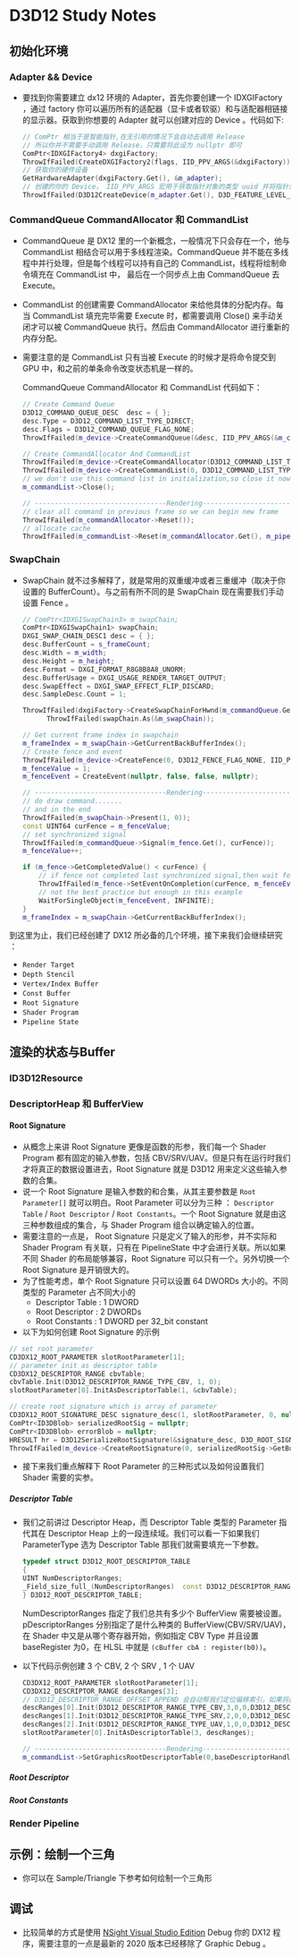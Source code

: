 # D3D12 Study Notes

## 初始化环境

### Adapter && Device

* 要找到你需要建立 dx12 环境的 Adapter，首先你要创建一个 IDXGIFactory ，通过 factory 你可以遍历所有的适配器（显卡或者软驱）和与适配器相链接的显示器。获取到你想要的 Adapter 就可以创建对应的 Device 。代码如下:

  ```cpp
  // ComPtr 相当于是智能指针,在无引用的情况下会自动去调用 Release
  // 所以你并不需要手动调用 Release，只需要将此设为 nullptr 即可
  ComPtr<IDXGIFactory4> dxgiFactory;
  ThrowIfFailed(CreateDXGIFactory2(flags, IID_PPV_ARGS(&dxgiFactory)));
  // 获取你的硬件设备
  GetHardwareAdapter(dxgiFactory.Get(), &m_adapter);
  // 创建的你的 Device， IID_PPV_ARGS 宏用于获取指针对象的类型 uuid 并将指针重解释为 void**
  ThrowIfFailed(D3D12CreateDevice(m_adapter.Get(), D3D_FEATURE_LEVEL_11_0, IID_PPV_ARGS(&m_device)));
  ```

### CommandQueue CommandAllocator 和 CommandList

* CommandQueue 是 DX12 里的一个新概念，一般情况下只会存在一个，他与 CommandList 相结合可以用于多线程渲染。CommandQueue 并不能在多线程中并行处理，但是每个线程可以持有自己的 CommandList，线程将绘制命令填充在 CommandList 中， 最后在一个同步点上由 CommandQueue 去 Execute。
* CommandList 的创建需要 CommandAllocator 来给他具体的分配内存。每当 CommandList 填充完毕需要 Execute 时，都需要调用 Close() 来手动关闭才可以被 CommandQueue 执行。然后由 CommandAllocator 进行重新的内存分配。
* 需要注意的是 CommandList 只有当被 Execute 的时候才是将命令提交到 GPU 中，和之前的单条命令改变状态机是一样的。

  CommandQueue CommandAllocator 和 CommandList 代码如下：

  ```cpp
  // Create Command Queue
  D3D12_COMMAND_QUEUE_DESC  desc = { };
  desc.Type = D3D12_COMMAND_LIST_TYPE_DIRECT;
  desc.Flags = D3D12_COMMAND_QUEUE_FLAG_NONE;
  ThrowIfFailed(m_device->CreateCommandQueue(&desc, IID_PPV_ARGS(&m_commandQueue)));

  // Create CommandAllocator And CommandList
  ThrowIfFailed(m_device->CreateCommandAllocator(D3D12_COMMAND_LIST_TYPE_DIRECT, IID_PPV_ARGS(&m_commandAllocator)));
  ThrowIfFailed(m_device->CreateCommandList(0, D3D12_COMMAND_LIST_TYPE_DIRECT, m_commandAllocator.Get(), nullptr, IID_PPV_ARGS(&m_commandList)));
  // we don't use this command list in initialization,so close it now
  m_commandList->Close();

  // ---------------------------------Rendering--------------------------------------//
  // clear all command in previous frame so we can begin new frame
  ThrowIfFailed(m_commandAllocator->Reset());
  // allocate cache
  ThrowIfFailed(m_commandList->Reset(m_commandAllocator.Get(), m_pipelineState.Get()));
  ```

### SwapChain

* SwapChain 就不过多解释了，就是常用的双重缓冲或者三重缓冲（取决于你设置的 BufferCount）。与之前有所不同的是 SwapChain 现在需要我们手动设置 Fence 。

  ```cpp
  // ComPtr<IDXGISwapChain3> m_swapChain;
  ComPtr<IDXGISwapChain1> swapChain;
  DXGI_SWAP_CHAIN_DESC1 desc = { };
  desc.BufferCount = s_frameCount;
  desc.Width = m_width;
  desc.Height = m_height;
  desc.Format = DXGI_FORMAT_R8G8B8A8_UNORM;
  desc.BufferUsage = DXGI_USAGE_RENDER_TARGET_OUTPUT;
  desc.SwapEffect = DXGI_SWAP_EFFECT_FLIP_DISCARD;
  desc.SampleDesc.Count = 1;

  ThrowIfFailed(dxgiFactory->CreateSwapChainForHwnd(m_commandQueue.Get(), Win32Application::GetHwnd(), &desc, nullptr, nullptr, &swapChain));
        ThrowIfFailed(swapChain.As(&m_swapChain));

  // Get current frame index in swapchain
  m_frameIndex = m_swapChain->GetCurrentBackBufferIndex();
  // Create fence and event
  ThrowIfFailed(m_device->CreateFence(0, D3D12_FENCE_FLAG_NONE, IID_PPV_ARGS(&m_fence)));
  m_fenceValue = 1;
  m_fenceEvent = CreateEvent(nullptr, false, false, nullptr);

  // ---------------------------------Rendering--------------------------------------//
  // do draw command.......
  // and in the end
  ThrowIfFailed(m_swapChain->Present(1, 0));
  const UINT64 curFence = m_fenceValue;
  // set synchronized signal
  ThrowIfFailed(m_commandQueue->Signal(m_fence.Get(), curFence));
  m_fenceValue++;

  if (m_fence->GetCompletedValue() < curFence) {
      // if fence not completed last synchronized signal,then wait for completion
      ThrowIfFailed(m_fence->SetEventOnCompletion(curFence, m_fenceEvent));
      // not the best practice but enough in this example
      WaitForSingleObject(m_fenceEvent, INFINITE);
  }
  m_frameIndex = m_swapChain->GetCurrentBackBufferIndex();
  ```

到这里为止，我们已经创建了 DX12 所必备的几个环境，接下来我们会继续研究 ：

* `Render Target`
* `Depth Stencil`
* `Vertex/Index Buffer`
* `Const Buffer`
* `Root Signature`
* `Shader Program`
* `Pipeline State`

## 渲染的状态与Buffer

### ID3D12Resource

### DescriptorHeap 和 BufferView

#### Root Signature

* 从概念上来讲 Root Signature 更像是函数的形参，我们每一个 Shader Program 都有固定的输入参数，包括 CBV/SRV/UAV。但是只有在运行时我们才将真正的数据设置进去，Root Signature 就是 D3D12 用来定义这些输入参数的合集。
* 说一个 Root Signature 是输入参数的和合集，从其主要参数是 `Root Parameter[]` 就可以明白。Root Parameter 可以分为三种 ： `Descriptor Table` / `Root Descriptor` / `Root Constants`。一个 Root Signature 就是由这三种参数组成的集合，与 Shader Program 组合以确定输入的位置。
* 需要注意的一点是， Root Signature 只是定义了输入的形参，并不实际和 Shader Program 有关联，只有在 PipelineState 中才会进行关联。所以如果不同 Shader 的布局能够兼容，Root Signature 可以只有一个。另外切换一个 Root Signature 是开销很大的。
* 为了性能考虑，单个 Root Signature 只可以设置 64 DWORDs 大小的。不同类型的 Parameter 占不同大小的
  * Descriptor Table : 1 DWORD
  * Root Descriptor : 2 DWORDs
  * Root Constants : 1 DWORD per 32_bit constant
* 以下为如何创建 Root Signature 的示例

```cpp
// set root parameter
CD3DX12_ROOT_PARAMETER slotRootParameter[1];
// parameter init as descriptor table
CD3DX12_DESCRIPTOR_RANGE cbvTable;
cbvTable.Init(D3D12_DESCRIPTOR_RANGE_TYPE_CBV, 1, 0);
slotRootParameter[0].InitAsDescriptorTable(1, &cbvTable);

// create root signature which is array of parameter
CD3DX12_ROOT_SIGNATURE_DESC signature_desc(1, slotRootParameter, 0, nullptr, D3D12_ROOT_SIGNATURE_FLAG_ALLOW_INPUT_ASSEMBLER_INPUT_LAYOUT);
ComPtr<ID3DBlob> serializedRootSig = nullptr;
ComPtr<ID3DBlob> errorBlob = nullptr;
HRESULT hr = D3D12SerializeRootSignature(&signature_desc, D3D_ROOT_SIGNATURE_VERSION_1, serializedRootSig.GetAddressOf(), errorBlob.GetAddressOf());
ThrowIfFailed(m_device->CreateRootSignature(0, serializedRootSig->GetBufferPointer(), serializedRootSig->GetBufferSize(), IID_PPV_ARGS(m_rootSignature.GetAddressOf())));
```

* 接下来我们重点解释下 Root Parameter 的三种形式以及如何设置我们 Shader 需要的实参。

##### Descriptor Table

* 我们之前讲过 Descriptor Heap，而 Descriptor Table 类型的 Parameter 指代其在 Descriptor Heap 上的一段连续域。我们可以看一下如果我们 ParameterType 选为 Descriptor Table 那我们就需要填充一下参数。

  ```cpp
  typedef struct D3D12_ROOT_DESCRIPTOR_TABLE
  {
  UINT NumDescriptorRanges;
  _Field_size_full_(NumDescriptorRanges)  const D3D12_DESCRIPTOR_RANGE *pDescriptorRanges;
  } D3D12_ROOT_DESCRIPTOR_TABLE;
  ```

  NumDescriptorRanges 指定了我们总共有多少个 BufferView 需要被设置。 pDescriptorRanges 分别指定了是什么种类的 BufferView(CBV/SRV/UAV)，在 Shader 中又是从哪个寄存器开始，例如指定 CBV Type 并且设置 baseRegister 为0，在 HLSL 中就是 `(cBuffer cbA : register(b0))`。

* 以下代码示例创建 3 个 CBV, 2 个 SRV , 1 个 UAV

  ```cpp
  CD3DX12_ROOT_PARAMETER slotRootParameter[1];
  CD3DX12_DESCRIPTOR_RANGE descRanges[3];
  // D3D12_DESCRIPTOR_RANGE_OFFSET_APPEND 会自动帮我们定位偏移索引，如果将此宏去掉用手动的方式设置，分别是 0/3/5
  descRanges[0].Init(D3D12_DESCRIPTOR_RANGE_TYPE_CBV,3,0,0,D3D12_DESCRIPTOR_RANGE_OFFSET_APPEND);
  descRanges[1].Init(D3D12_DESCRIPTOR_RANGE_TYPE_SRV,2,0,0,D3D12_DESCRIPTOR_RANGE_OFFSET_APPEND);
  descRanges[2].Init(D3D12_DESCRIPTOR_RANGE_TYPE_UAV,1,0,0,D3D12_DESCRIPTOR_RANGE_OFFSET_APPEND);
  slotRootParameter[0].InitAsDescriptorTable(3, descRanges);

  // ---------------------------------Rendering--------------------------------------//
  m_commandList->SetGraphicsRootDescriptorTable(0,baseDescriptorHandle); // baseDescriptor is CBV Handle then 2 CBV 2 SRV 1 UAV
  ```

##### Root Descriptor

##### Root Constants

### Render Pipeline

## 示例：绘制一个三角

* 你可以在 Sample/Triangle 下参考如何绘制一个三角形

## 调试

* 比较简单的方式是使用 [NSight Visual Studio Edition](https://developer.nvidia.com/nsight-visual-studio-edition-2019_4) Debug 你的 DX12 程序，需要注意的一点是最新的 2020 版本已经移除了 Graphic Debug 。
